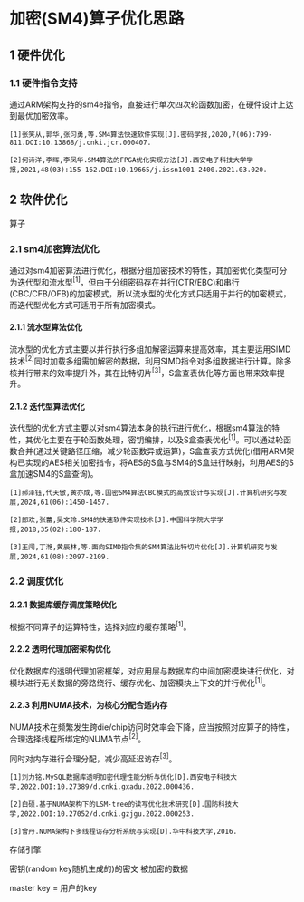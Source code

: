# 加密(SM4)算子优化思路

## 1 硬件优化

### 1.1 硬件指令支持

通过ARM架构支持的sm4e指令，直接进行单次四次轮函数加密，在硬件设计上达到最优加密效率。

``[1]张笑从,郭华,张习勇,等.SM4算法快速软件实现[J].密码学报,2020,7(06):799-811.DOI:10.13868/j.cnki.jcr.000407.``

``[2]何诗洋,李晖,李凤华.SM4算法的FPGA优化实现方法[J].西安电子科技大学学报,2021,48(03):155-162.DOI:10.19665/j.issn1001-2400.2021.03.020.``

## 2 软件优化

算子 

### 2.1 sm4加密算法优化

通过对sm4加密算法进行优化，根据分组加密技术的特性，其加密优化类型可分为迭代型和流水型<sup>[1]</sup>，但由于分组密码存在并行(CTR/EBC)和串行(CBC/CFB/OFB)的加密模式，所以流水型的优化方式只适用于并行的加密模式，而迭代型优化方式可适用于所有加密模式。

#### 2.1.1 流水型算法优化

流水型的优化方式主要以并行执行多组加解密运算来提高效率，其主要运用SIMD技术<sup>[2]</sup>同时加载多组需加解密的数据，利用SIMD指令对多组数据进行计算。除多核并行带来的效率提升外，其在比特切片<sup>[3]</sup>，S盒查表优化等方面也带来效率提升。

#### 2.1.2 迭代型算法优化

迭代型的优化方式主要以对sm4算法本身的执行进行优化，根据sm4算法的特性，其优化主要在于轮函数处理，密钥编排，以及S盒查表优化<sup>[1]</sup>。可以通过轮函数合并(通过关键路径压缩，减少轮函数异或运算)，S盒查表方式优化(借用ARM架构已实现的AES相关加密指令，将AES的S盒与SM4的S盒进行映射，利用AES的S盒加速SM4的S盒查询)。

``[1]郝泽钰,代天傲,黄亦成,等.国密SM4算法CBC模式的高效设计与实现[J].计算机研究与发展,2024,61(06):1450-1457.``

``[2]郎欢,张蕾,吴文玲.SM4的快速软件实现技术[J].中国科学院大学学报,2018,35(02):180-187.``

``[3]王闯,丁滟,黄辰林,等.面向SIMD指令集的SM4算法比特切片优化[J].计算机研究与发展,2024,61(08):2097-2109.``

### 2.2 调度优化

#### 2.2.1 数据库缓存调度策略优化

根据不同算子的运算特性，选择对应的缓存策略<sup>[1]</sup>。

#### 2.2.2 透明代理加密架构优化

优化数据库的透明代理加密框架，对应用层与数据库的中间加密模块进行优化，对模块进行无关数据的旁路绕行、缓存优化、加密模块上下文的并行优化<sup>[1]</sup>。

#### 2.2.3 利用NUMA技术，为核心分配合适内存

NUMA技术在频繁发生跨die/chip访问时效率会下降，应当按照对应算子的特性，合理选择线程所绑定的NUMA节点<sup>[2]</sup>。

同时对内存进行合理分配，减少高延迟访存<sup>[3]</sup>。

``[1]刘力铭.MySQL数据库透明加密代理性能分析与优化[D].西安电子科技大学,2022.DOI:10.27389/d.cnki.gxadu.2022.000436.``

``[2]白硕.基于NUMA架构下的LSM-tree的读写优化技术研究[D].国防科技大学,2022.DOI:10.27052/d.cnki.gzjgu.2022.000253.``

``[3]曾丹.NUMA架构下多线程访存分析系统与实现[D].华中科技大学,2016.``

存储引擎 

密钥(random key随机生成的)的密文 被加密的数据

master key = 用户的key

